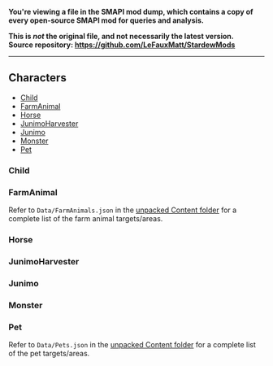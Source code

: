 **You're viewing a file in the SMAPI mod dump, which contains a copy of every open-source SMAPI mod
for queries and analysis.**

**This is _not_ the original file, and not necessarily the latest version.**  
**Source repository: https://github.com/LeFauxMatt/StardewMods**

----

## Characters

* [Child](#child)
* [FarmAnimal](#farmanimal)
* [Horse](#horse)
* [JunimoHarvester](#junimoharvester)
* [Junimo](#junimo)
* [Monster](#monster)
* [Pet](#pet)

### Child

### FarmAnimal

Refer to `Data/FarmAnimals.json` in
the [unpacked Content folder](https://stardewvalleywiki.com/Modding:Editing_XNB_files#Unpack_game_files)
for a complete list of the farm animal targets/areas.

### Horse

### JunimoHarvester

### Junimo

### Monster

### Pet

Refer to `Data/Pets.json` in
the [unpacked Content folder](https://stardewvalleywiki.com/Modding:Editing_XNB_files#Unpack_game_files)
for a complete list of the pet targets/areas.